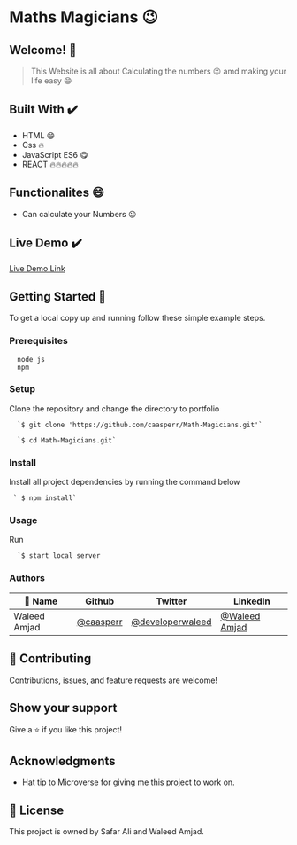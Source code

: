 # Maths Magicians 😉

## Welcome! 👋

> This Website is all about Calculating the numbers 😉 amd making your life easy 😄

                              
## Built With ✔️

- HTML 😄
- Css 🔥
- JavaScript ES6 😋
- REACT 🔥🔥🔥🔥🔥

## Functionalites 😄

- Can calculate your Numbers 😉


## Live Demo ✔️

[Live Demo Link]()


## Getting Started 🙌

To get a local copy up and running follow these simple example steps.

### Prerequisites
```
  node js
  npm

```
### Setup
Clone the repository and change the directory to portfolio

``` 
  `$ git clone 'https://github.com/caasperr/Math-Magicians.git'`

  `$ cd Math-Magicians.git`

```

### Install
Install all project dependencies by running the command below
 
``` 
 ` $ npm install`
```
### Usage

Run
``` 
  `$ start local server
```


### Authors

| 👤 Name | Github | Twitter | LinkedIn |
|------|--------|---------|----------|
|Waleed Amjad|[@caasperr](https://github.com/caasperr)|[@developerwaleed](https://twitter.com/developerwaleed)|[@Waleed Amjad](https://www.linkedin.com/in/waleed-amjad-51930014a/)|


## 🤝 Contributing

Contributions, issues, and feature requests are welcome!

## Show your support

Give a ⭐️ if you like this project!

## Acknowledgments

- Hat tip to Microverse for giving me this project to work on.

## 📝 License

This project is owned by Safar Ali and Waleed Amjad.
